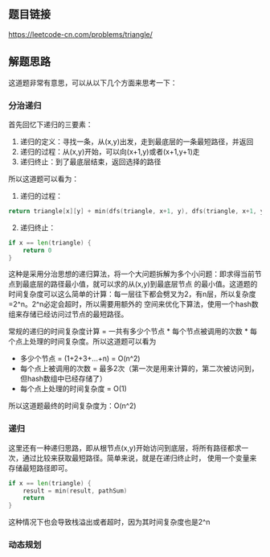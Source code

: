 ## 题目链接
https://leetcode-cn.com/problems/triangle/

## 解题思路
这道题非常有意思，可以从以下几个方面来思考一下：

### 分治递归
首先回忆下递归的三要素：
1. 递归的定义：寻找一条，从(x,y)出发，走到最底层的一条最短路径，并返回
2. 递归的过程：从(x,y)开始，可以向(x+1,y)或者(x+1,y+1)走
3. 递归终止：到了最底层结束，返回选择的路径

所以这道题可以看为：
1. 递归的过程：
```go
return triangle[x][y] + min(dfs(triangle, x+1, y), dfs(triangle, x+1, y+1))
```
2. 递归终止：
```go
if x == len(triangle) {
    return 0
}
```

这种是采用分治思想的递归算法，将一个大问题拆解为多个小问题：即求得当前节点到最底层的路径最小值，就可以求的从(x,y)到最底层节点
的最小值。这道题的时间复杂度可以这么简单的计算：每一层往下都会劈叉为2，有n层，所以复杂度=2^n。2^n必定会超时，所以需要用额外的
空间来优化下算法，使用一个hash数组来存储已经访问过节点的最短路径。

常规的递归的时间复杂度计算 = 一共有多少个节点 * 每个节点被调用的次数 * 每个点上处理的时间复杂度。所以这道题可以看为
- 多少个节点 = (1+2+3+...+n) = O(n^2)
- 每个点上被调用的次数 = 最多2次（第一次是用来计算的，第二次被访问到，但hash数组中已经存储了）
- 每个点上处理的时间复杂度 = O(1)

所以这道题最终的时间复杂度为：O(n^2)

### 递归
这里还有一种递归思路，即从根节点(x,y)开始访问到底层，将所有路径都求一次，通过比较来获取最短路径。简单来说，就是在递归终止时，
使用一个变量来存储最短路径即可。
```go
if x == len(triangle) {
    result = min(result, pathSum)
    return
}
```

这种情况下也会导致栈溢出或者超时，因为其时间复杂度也是2^n

### 动态规划

